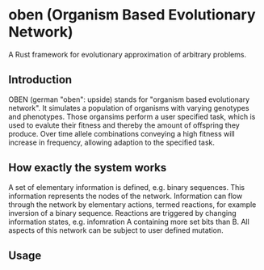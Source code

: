 # oben (Organism Based Evolutionary Network)

A Rust framework for evolutionary approximation of arbitrary problems.

## Introduction

OBEN (german "oben": upside) stands for "organism based evolutionary network".
It simulates a population of organisms with varying genotypes and phenotypes.
Those organsims perform a user specified task, which is used to evalute their
fitness and thereby the amount of offspring they produce. Over time allele
combinations conveying a high fitness will increase in frequency, allowing
adaption to the specified task.

## How exactly the system works

A set of elementary information is defined, e.g. binary sequences.
This information represents the nodes of the network. Information can
flow through the network by elementary actions, termed reactions, for
example inversion of a binary sequence. Reactions are triggered by changing
information states, e.g. infomration A containing more set bits than B.
All aspects of this network can be subject to user defined mutation.

## Usage
